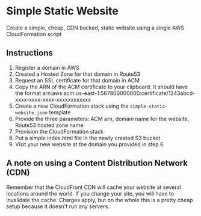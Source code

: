 # Simple Static Website
Create a simple, cheap, CDN backed, static website using a single AWS CloudFormation script

## Instructions
1. Register a domain in AWS
2. Created a Hosted Zone for that domain in Route53
3. Request an SSL certificate for that domain in ACM
4. Copy the ARN of the ACM certificate to your clipboard. It should have the format arn:aws:acm:us-east-1:567800000000:certificate/1243abcd-xxxx-xxxx-xxxx-xxxxxxxxxxxx
5. Create a new CloudFormation stack using the `simple-static-website.json` template
6. Provide the three parameters: ACM arn, domain name for the website, Route53 hosted zone name
7. Provision the CloudFormation stack
8. Put a simple index.html file in the newly created S3 bucket
9. Visit your new website at the domain you provided in step 6

## A note on using a Content Distribution Network (CDN)
Remember that the CloudFront CDN will cache your website at several locations around the world. If you change your site, you will have to invalidate the cache. Charges apply, but on the whole this is a pretty cheap setup because it doesn't run any servers.

